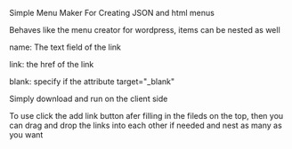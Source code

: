 Simple Menu Maker For Creating JSON and html menus

Behaves like the menu creator for wordpress, items can be nested as well

name: The text field of the link

link: the href of the link

blank: specify if the attribute target="_blank"

Simply download and run on the client side

To use click the add link button afer filling in the fileds on the top, then you can drag and drop the links into each other if needed and nest as many as you want



